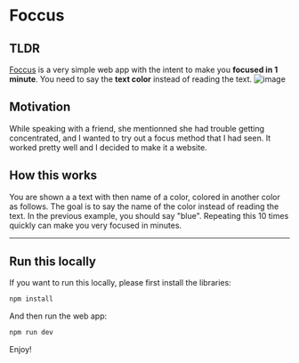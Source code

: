 # Foccus
## TLDR
[Foccus](https://foccus.vercel.app/) is a very simple web app with the intent to make you **focused in 1 minute**. You need to say the **text color** instead of reading the text.
![image](https://github.com/user-attachments/assets/ac4a76d0-04f0-4253-a066-fb0d6f0de4fe)

## Motivation

While speaking with a friend, she mentionned she had trouble getting concentrated, and I wanted to try out a focus method that I had seen. It worked pretty well and I decided to make it a website.

## How this works

You are shown a a text with then name of a color, colored in another color as follows. The goal is to say the name of the color instead of reading the text. In the previous example, you should say "blue".
Repeating this 10 times quickly can make you very focused in minutes.

---

## Run this locally

If you want to run this locally, please first install the libraries:
```bash
npm install 
```
And then run the web app:
```bash
npm run dev
```

Enjoy!
